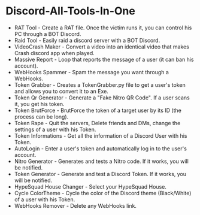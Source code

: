 # Discord-All-Tools-In-One
 - RAT Tool - Create a RAT file. Once the victim runs it, you can control his PC through a BOT Discord.
 - Raid Tool - Easily raid a discord server with a BOT Discord.
 - VideoCrash Maker - Convert a video into an identical video that makes Crash discord app when played.
 - Massive Report - Loop that reports the message of a user (it can ban his account).
 - WebHooks Spammer - Spam the message you want through a WebHooks.
 - Token Grabber - Creates a TokenGrabber.py file to get a user's token and allows you to convert it to an Exe.
 - Token Qr Generator - Generate a "Fake Nitro QR Code". If a user scans it, you get his token.
 - Token BrutForce - BrutForce the token of a target user by its ID (the process can be long).
 - Token Rape - Quit the servers, Delete friends and DMs, change the settings of a user with his Token.
 - Token Informations - Get all the information of a Discord User with his Token.
 - AutoLogin - Enter a user's token and automatically log in to the user's account.
 - Nitro Generator - Generates and tests a Nitro code. If it works, you will be notified.
 - Token Generator - Generate and test a Discord Token. If it works, you will be notified.
 - HypeSquad House Changer - Select your HypeSquad House.
 - Cycle ColorTheme - Cycle the color of the Discord theme (Black/White) of a user with his Token.
 - WebHooks Remover - Delete any WebHooks link.
